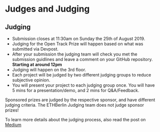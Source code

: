 # Judges and Judging



## Judging

-   Submission closes at 11:30am on Sunday the 25th of August 2019.
-   Judging for the Open Track Prize will happen based on what was submitted via Devpost.
-   After your submission the judging team will check you met the submission guidlines and leave a comment on your GitHub repository. **Starting at around 12pm**
-   Judging will happen on the 3rd floor.
-   Each project will be judged by two different judging groups to reduce subjective opinion.
-   You will present your project to each judging group once. You will have 5 mins for a presentation/demo, and 2 mins for Q&A/Feedback.

Sponsored prizes are judged by the respective sponsor, and have different judging criteria. The ETHBerlin Judging team does not judge sponsor prizes!

To learn more details about the judging process, also read the post on [Medium](https://medium.com/ethberlin/open-sourcing-our-judging-process-75b77f6ba459)
